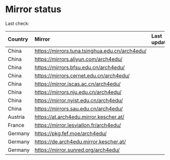 <script src="./time.js"></script>
# Mirror status
Last check: <script type="text/javascript">localize(1704349422.6660562);</script>

|Country|Mirror|Last update|
|:------|:-----|:----------|
|China|https://mirrors.tuna.tsinghua.edu.cn/arch4edu/|<script type="text/javascript">localize(1704306622);</script>|
|China|https://mirrors.aliyun.com/arch4edu/|<script type="text/javascript">localize(1704306622);</script>|
|China|https://mirrors.bfsu.edu.cn/arch4edu/|<script type="text/javascript">localize(1704306622);</script>|
|China|https://mirrors.cernet.edu.cn/arch4edu/|<script type="text/javascript">localize(1704306622);</script>|
|China|https://mirror.iscas.ac.cn/arch4edu/|<script type="text/javascript">localize(1704306622);</script>|
|China|https://mirrors.nju.edu.cn/arch4edu/|<script type="text/javascript">localize(1704306622);</script>|
|China|https://mirror.nyist.edu.cn/arch4edu/|<script type="text/javascript">localize(1704306622);</script>|
|China|https://mirrors.sau.edu.cn/arch4edu/|<script type="text/javascript">localize(1704306622);</script>|
|Austria|https://at.arch4edu.mirror.kescher.at/|<script type="text/javascript">localize(1704306622);</script>|
|France|https://mirror.lesviallon.fr/arch4edu/|<script type="text/javascript">localize(1704306622);</script>|
|Germany|https://pkg.fef.moe/arch4edu/|<script type="text/javascript">localize(1704306622);</script>|
|Germany|https://de.arch4edu.mirror.kescher.at/|<script type="text/javascript">localize(1704306622);</script>|
|Germany|https://mirror.sunred.org/arch4edu/|<script type="text/javascript">localize(1704306622);</script>|

<script src="./tablefilter/tablefilter.js"></script>
<script src="./table.js"></script>
